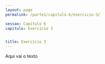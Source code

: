 ```yaml
---
layout: page
permalink: /parte1/capitulo-6/exercicio-3/

sessao: Capítulo 6
capitulo: Exercício 3


title: Exercício 3
---
```


Aqui vai o texto